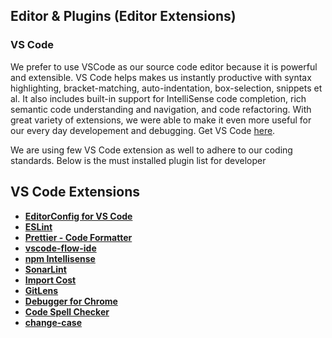 ## Editor & Plugins (Editor Extensions)

### VS Code

We prefer to use VSCode as our source code editor because it is powerful and extensible. VS Code helps makes us instantly productive with syntax highlighting, bracket-matching, auto-indentation, box-selection, snippets et al. It also includes built-in support for IntelliSense code completion, rich semantic code understanding and navigation, and code refactoring.
With great variety of extensions, we were able to make it even more useful for our every day developement and debugging.
Get VS Code [here](https://code.visualstudio.com/download).

We are using few VS Code extension as well to adhere to our coding standards. Below is the must installed plugin list for developer

## VS Code Extensions

- [**EditorConfig for VS Code**](https://marketplace.visualstudio.com/items?itemName=EditorConfig.EditorConfig)
- [**ESLint**](https://marketplace.visualstudio.com/items?itemName=dbaeumer.vscode-eslint)
- [**Prettier - Code Formatter**](https://marketplace.visualstudio.com/items?itemName=esbenp.prettier-vscode)
- [**vscode-flow-ide**](https://marketplace.visualstudio.com/items?itemName=gcazaciuc.vscode-flow-ide)
- [**npm Intellisense**](https://marketplace.visualstudio.com/items?itemName=christian-kohler.npm-intellisense)
- [**SonarLint**](https://marketplace.visualstudio.com/items?itemName=SonarSource.sonarlint-vscode)
- [**Import Cost**](https://marketplace.visualstudio.com/items?itemName=wix.vscode-import-cost)
- [**GitLens**](https://marketplace.visualstudio.com/items?itemName=eamodio.gitlens)
- [**Debugger for Chrome**](https://marketplace.visualstudio.com/items?itemName=msjsdiag.debugger-for-chrome)
- [**Code Spell Checker**](https://marketplace.visualstudio.com/items?itemName=streetsidesoftware.code-spell-checker)
- [**change-case**](https://marketplace.visualstudio.com/items?itemName=wmaurer.change-case)
